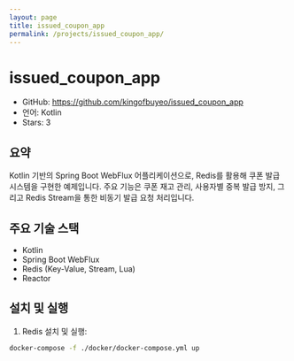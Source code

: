 ```yaml
---
layout: page
title: issued_coupon_app
permalink: /projects/issued_coupon_app/
---
```



# issued_coupon_app


- GitHub: https://github.com/kingofbuyeo/issued_coupon_app
- 언어: Kotlin
- Stars: 3


## 요약
Kotlin 기반의 Spring Boot WebFlux 어플리케이션으로, Redis를 활용해 쿠폰 발급 시스템을 구현한 예제입니다. 주요 기능은 쿠폰 재고 관리, 사용자별 중복 발급 방지, 그리고 Redis Stream을 통한 비동기 발급 요청 처리입니다.


## 주요 기술 스택
- Kotlin
- Spring Boot WebFlux
- Redis (Key-Value, Stream, Lua)
- Reactor


## 설치 및 실행
1. Redis 설치 및 실행:


```bash
docker-compose -f ./docker/docker-compose.yml up
